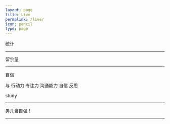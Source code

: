 ```yaml
---
layout: page
title: Live
permalink: /live/
icon: pencil
type: page
---
```

统计

---

留余量

---


自信 

与 行动力 专注力 沟通能力 自信 反思

study




---


男儿当自强！



---


